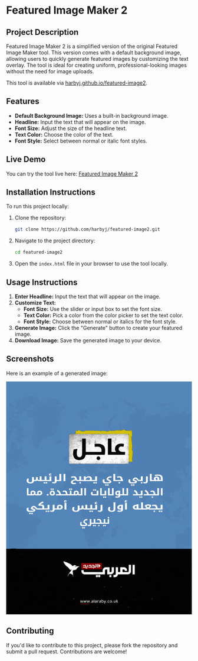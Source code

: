 # Featured Image Maker 2

## Project Description
Featured Image Maker 2 is a simplified version of the original Featured Image Maker tool. This version comes with a default background image, allowing users to quickly generate featured images by customizing the text overlay. The tool is ideal for creating uniform, professional-looking images without the need for image uploads.

This tool is available via [harbyj.github.io/featured-image2](https://harbyj.github.io/featured-image2).

## Features
- **Default Background Image:** Uses a built-in background image.
- **Headline:** Input the text that will appear on the image.
- **Font Size:** Adjust the size of the headline text.
- **Text Color:** Choose the color of the text.
- **Font Style:** Select between normal or italic font styles.

## Live Demo
You can try the tool live here: [Featured Image Maker 2](https://harbyj.github.io/featured-image2)

## Installation Instructions
To run this project locally:

1. Clone the repository:
    ```bash
    git clone https://github.com/harbyj/featured-image2.git
    ```
2. Navigate to the project directory:
    ```bash
    cd featured-image2
    ```
3. Open the `index.html` file in your browser to use the tool locally.

## Usage Instructions
1. **Enter Headline:** Input the text that will appear on the image.
2. **Customize Text:**
   - **Font Size:** Use the slider or input box to set the font size.
   - **Text Color:** Pick a color from the color picker to set the text color.
   - **Font Style:** Choose between normal or italics for the font style.
3. **Generate Image:** Click the "Generate" button to create your featured image.
4. **Download Image:** Save the generated image to your device.

## Screenshots
Here is an example of a generated image:

![Sample Featured Image](./Featured_image2_sample.png)

## Contributing
If you'd like to contribute to this project, please fork the repository and submit a pull request. Contributions are welcome!
